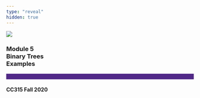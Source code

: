 ```yaml
---
type: "reveal"
hidden: true
---
```


<section>
<img class="stretch plain" src="/images/core-logo-on-white.png">
<h3> Module 5 <br> Binary Trees <br> Examples </h3>
<hr style="height:15px;color:512888;background-color:512888;">
<h4>CC315 Fall 2020</h4>
</section> 